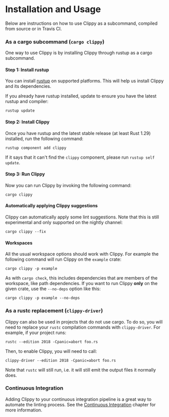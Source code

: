 # Installation and Usage

Below are instructions on how to use Clippy as a subcommand, compiled from source
or in Travis CI.

### As a cargo subcommand (`cargo clippy`)

One way to use Clippy is by installing Clippy through rustup as a cargo
subcommand.

#### Step 1: Install rustup

You can install [rustup](https://rustup.rs/) on supported platforms. This will help
us install Clippy and its dependencies.

If you already have rustup installed, update to ensure you have the latest
rustup and compiler:

```terminal
rustup update
```

#### Step 2: Install Clippy

Once you have rustup and the latest stable release (at least Rust 1.29) installed, run the following command:

```terminal
rustup component add clippy
```
If it says that it can't find the `clippy` component, please run `rustup self update`.

#### Step 3: Run Clippy

Now you can run Clippy by invoking the following command:

```terminal
cargo clippy
```

#### Automatically applying Clippy suggestions

Clippy can automatically apply some lint suggestions.
Note that this is still experimental and only supported on the nightly channel:

```terminal
cargo clippy --fix
```

#### Workspaces

All the usual workspace options should work with Clippy. For example the following command
will run Clippy on the `example` crate:

```terminal
cargo clippy -p example
```

As with `cargo check`, this includes dependencies that are members of the workspace, like path dependencies.
If you want to run Clippy **only** on the given crate, use the `--no-deps` option like this:

```terminal
cargo clippy -p example --no-deps 
```

### As a rustc replacement (`clippy-driver`)

Clippy can also be used in projects that do not use cargo. To do so, you will need to replace
your `rustc` compilation commands with `clippy-driver`. For example, if your project runs:

```terminal
rustc --edition 2018 -Cpanic=abort foo.rs
```

Then, to enable Clippy, you will need to call:

```terminal
clippy-driver --edition 2018 -Cpanic=abort foo.rs
```

Note that `rustc` will still run, i.e. it will still emit the output files it normally does.

### Continuous Integration

Adding Clippy to your continuous integration pipeline is a great way to automate the linting process. See the
[Continuous Integration](continuous_integration) chapter for more information.

